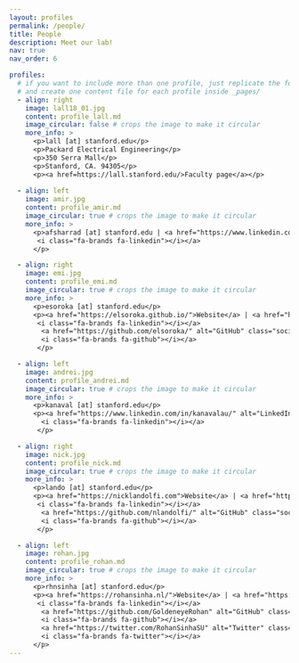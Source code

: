 ```yaml
---
layout: profiles
permalink: /people/
title: People
description: Meet our lab! 
nav: true
nav_order: 6

profiles:
  # if you want to include more than one profile, just replicate the following block
  # and create one content file for each profile inside _pages/
  - align: right
    image: lall18_01.jpg
    content: profile_lall.md
    image_circular: false # crops the image to make it circular
    more_info: >
      <p>lall [at] stanford.edu</p>
      <p>Packard Electrical Engineering</p>
      <p>350 Serra Mall</p>
      <p>Stanford, CA. 94305</p>
      <p><a href=https://lall.stanford.edu/>Faculty page</a></p>
 
  - align: left
    image: amir.jpg
    content: profile_amir.md
    image_circular: true # crops the image to make it circular
    more_info: >
      <p>afsharrad [at] stanford.edu | <a href="https://www.linkedin.com/in/afsharrad/" alt="LinkedIn" class="social-icon si-rounded si-small si-linkedin">
       <i class="fa-brands fa-linkedin"></i></a>
      </p>

  - align: right
    image: emi.jpg
    content: profile_emi.md
    image_circular: true # crops the image to make it circular
    more_info: >
      <p>esoroka [at] stanford.edu</p>
      <p><a href="https://elsoroka.github.io/">Website</a> | <a href="https://www.linkedin.com/in/emi-soroka-175105150/" alt="LinkedIn" class="social-icon si-rounded si-small si-linkedin">
       <i class="fa-brands fa-linkedin"></i></a>
        <a href="https://github.com/elsoroka/" alt="GitHub" class="social-icon si-rounded si-small si-github">
        <i class="fa-brands fa-github"></i></a>
       </p>

  - align: left
    image: andrei.jpg
    content: profile_andrei.md
    image_circular: true # crops the image to make it circular
    more_info: >
      <p>kanaval [at] stanford.edu</p>
      <p><a href="https://www.linkedin.com/in/kanavalau/" alt="LinkedIn" class="social-icon si-rounded si-small si-linkedin">
        <i class="fa-brands fa-linkedin"></i></a>
       </p>

  - align: right
    image: nick.jpg
    content: profile_nick.md
    image_circular: true # crops the image to make it circular
    more_info: >
      <p>lando [at] stanford.edu</p>
      <p><a href="https://nicklandolfi.com">Website</a> | <a href="https://www.linkedin.com/in/nick-landolfi-a29023293" alt="LinkedIn" class="social-icon si-rounded si-small si-linkedin">
       <i class="fa-brands fa-linkedin"></i></a>
        <a href="https://github.com/nlandolfi/" alt="GitHub" class="social-icon si-rounded si-small si-github">
        <i class="fa-brands fa-github"></i></a>
       </p>

  - align: left
    image: rohan.jpg
    content: profile_rohan.md
    image_circular: true # crops the image to make it circular
    more_info: >
      <p>rhnsinha [at] stanford.edu</p>
      <p><a href="https://rohansinha.nl/">Website</a> | <a href="https://www.linkedin.com/in/rohan-sinha-728012147" alt="LinkedIn" class="social-icon si-rounded si-small si-linkedin">
       <i class="fa-brands fa-linkedin"></i></a>
        <a href="https://github.com/GoldeneyeRohan" alt="GitHub" class="social-icon si-rounded si-small si-github">
        <i class="fa-brands fa-github"></i></a>
        <a href="https://twitter.com/RohanSinhaSU" alt="Twitter" class="social-icon si-rounded si-small si-twitter">
        <i class="fa-brands fa-twitter"></i></a>
      </p>
---
```

